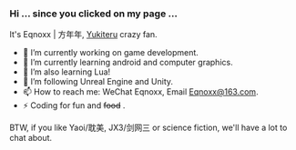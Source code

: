 ### Hi ... since you clicked on my page ... 

  It's Eqnoxx | 方年年, [Yukiteru](https://github.com/wfly1998) crazy fan.
  
  - 🔭 I’m currently working on game development.
  - 🌱 I’m currently learning android and computer graphics.
  - 🦀 I’m also learning Lua!
  - 🧐 I’m following Unreal Engine and Unity.
  - 📫 How to reach me: WeChat Eqnoxx, Email Eqnoxx@163.com.
  - ⚡ Coding for fun and ~~food~~ .
  
BTW, if you like Yaoi/耽美, JX3/剑网三 or science fiction, we'll have a lot to chat about.
